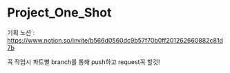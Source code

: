 # Project_One_Shot
기획 노션 : https://www.notion.so/invite/b566d0560dc9b57f70b0ff201262660882c81d7b

꼭 작업시 파트별 branch를 통해 push하고 request꼭 할것!
